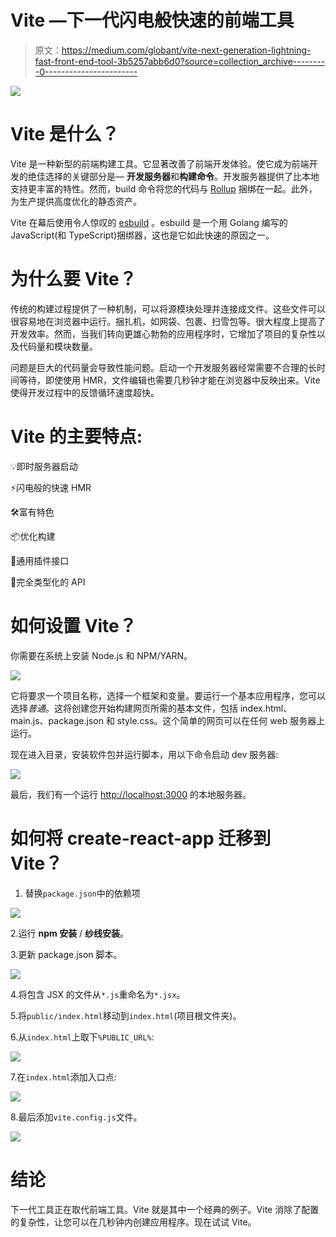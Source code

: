 # Vite —下一代闪电般快速的前端工具

> 原文：<https://medium.com/globant/vite-next-generation-lightning-fast-front-end-tool-3b5257abb6d0?source=collection_archive---------0----------------------->

![](img/8187e270fe321c3c527c05ffc3ab16c4.png)

# Vite 是什么？

Vite 是一种新型的前端构建工具。它显著改善了前端开发体验。使它成为前端开发的绝佳选择的关键部分是— **开发服务器**和**构建命令**。开发服务器提供了比本地支持更丰富的特性。然而，build 命令将您的代码与 [Rollup](https://rollupjs.org/guide/en/) 捆绑在一起。此外，为生产提供高度优化的静态资产。

Vite 在幕后使用令人惊叹的 [esbuild](https://esbuild.github.io/) 。esbuild 是一个用 Golang 编写的 JavaScript(和 TypeScript)捆绑器，这也是它如此快速的原因之一。

# 为什么要 Vite？

传统的构建过程提供了一种机制，可以将源模块处理并连接成文件。这些文件可以很容易地在浏览器中运行。捆扎机，如网袋、包裹、扫雪包等。很大程度上提高了开发效率。然而，当我们转向更雄心勃勃的应用程序时，它增加了项目的复杂性以及代码量和模块数量。

问题是巨大的代码量会导致性能问题。启动一个开发服务器经常需要不合理的长时间等待，即使使用 HMR，文件编辑也需要几秒钟才能在浏览器中反映出来。Vite 使得开发过程中的反馈循环速度超快。

# Vite 的主要特点:

💡即时服务器启动

⚡️闪电般的快速 HMR

🛠️富有特色

📦优化构建

🔩通用插件接口

🔑完全类型化的 API

# 如何设置 Vite？

你需要在系统上安装 Node.js 和 NPM/YARN。

![](img/bbbc927a8d4bf1e874b2efc201f6ee3a.png)

它将要求一个项目名称，选择一个框架和变量。要运行一个基本应用程序，您可以选择*普通*。这将创建您开始构建网页所需的基本文件，包括 index.html、main.js、package.json 和 style.css。这个简单的网页可以在任何 web 服务器上运行。

现在进入目录，安装软件包并运行脚本，用以下命令启动 dev 服务器:

![](img/6534905b2dcda9c76701dafb99e9d60b.png)

最后，我们有一个运行 [http://localhost:3000](http://localhost:3000/) 的本地服务器。

# **如何将 create-react-app 迁移到 Vite？**

1.  替换`package.json`中的依赖项

![](img/23b02d8f40e0c2325687eb7269bcf392.png)

2.运行 **npm 安装** / **纱线安装**。

3.更新 package.json 脚本。

![](img/ec99cc35ea97f79dc36c05f80e662b45.png)

4.将包含 JSX 的文件从`*.js`重命名为`*.jsx`。

5.将`public/index.html`移动到`index.html`(项目根文件夹)。

6.从`index.html`上取下`%PUBLIC_URL%`:

![](img/02a3fbfb46f911f3c44312208059aef8.png)

7.在`index.html`添加入口点:

![](img/99654fbadbf43e58404b6a694fe3bc28.png)

8.最后添加`vite.config.js`文件。

![](img/e2b9a102fdeeca38d5feb1a7dadfa3c4.png)

# **结论**

下一代工具正在取代前端工具。Vite 就是其中一个经典的例子。Vite 消除了配置的复杂性，让您可以在几秒钟内创建应用程序。现在试试 Vite。